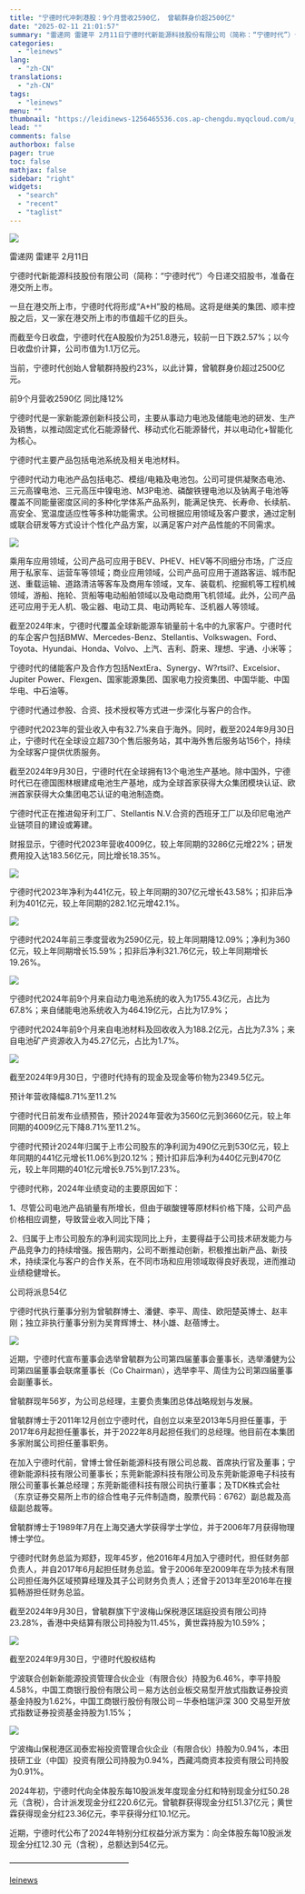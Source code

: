 ```yaml
---
title: "宁德时代冲刺港股：9个月营收2590亿， 曾毓群身价超2500亿"
date: "2025-02-11 21:01:57"
summary: "雷递网 雷建平 2月11日宁德时代新能源科技股份有限公司（简称：“宁德时代”）今日递交招股书，准备在..."
categories:
  - "leinews"
lang:
  - "zh-CN"
translations:
  - "zh-CN"
tags:
  - "leinews"
menu: ""
thumbnail: "https://leidinews-1256465536.cos.ap-chengdu.myqcloud.com/u_News/20250211/6387490451244211546232861.jpeg"
lead: ""
comments: false
authorbox: false
pager: true
toc: false
mathjax: false
sidebar: "right"
widgets:
  - "search"
  - "recent"
  - "taglist"
---
```


![](https://p3-sign.toutiaoimg.com/tos-cn-i-axegupay5k/53e580d5d68e46ff91d4875e3b2177de~tplv-tt-origin-web:gif.jpeg?_iz=58558&from=article.pc_detail&lk3s=953192f4&x-expires=1739883479&x-signature=Dk5THDTNoeZD2G%2FLi81ET5M6mOI%3D)

雷递网 雷建平 2月11日  


宁德时代新能源科技股份有限公司（简称：“宁德时代”）今日递交招股书，准备在港交所上市。

一旦在港交所上市，宁德时代将形成“A+H”股的格局。这将是继美的集团、顺丰控股之后，又一家在港交所上市的市值超千亿的巨头。

而截至今日收盘，宁德时代在A股股价为251.8港元，较前一日下跌2.57%；以今日收盘价计算，公司市值为1.1万亿元。

当前，宁德时代创始人曾毓群持股约23%，以此计算，曾毓群身价超过2500亿元。

前9个月营收2590亿 同比降12%

宁德时代是一家新能源创新科技公司，主要从事动力电池及储能电池的研发、生产及销售，以推动固定式化石能源替代、移动式化石能源替代，并以电动化+智能化为核心。

宁德时代主要产品包括电池系统及相关电池材料。

宁德时代动力电池产品包括电芯、模组/电箱及电池包。公司可提供凝聚态电池、三元高镍电池、三元高压中镍电池、M3P电池、磷酸铁锂电池以及钠离子电池等覆盖不同能量密度区间的多种化学体系产品系列，能满足快充、长寿命、长续航、高安全、宽温度适应性等多种功能需求。公司根据应用领域及客户要求，通过定制或联合研发等方式设计个性化产品方案，以满足客户对产品性能的不同需求。

![](https://p3-sign.toutiaoimg.com/tos-cn-i-6w9my0ksvp/91bbf80af4d14d78ae9c7b49e96be4ea~tplv-tt-origin-web:gif.jpeg?_iz=58558&from=article.pc_detail&lk3s=953192f4&x-expires=1739883479&x-signature=SPU21BOPvBxFlTDy%2FWG4gN%2BdQ0Q%3D)

乘用车应用领域，公司产品可应用于BEV、PHEV、HEV等不同细分市场，广泛应用于私家车、运营车等领域；商业应用领域，公司产品可应用于道路客运、城市配送、重载运输、道路清洁等客车及商用车领域，叉车、装载机、挖掘机等工程机械领域，游船、拖轮、货船等电动船舶领域以及电动商用飞机领域。此外，公司产品还可应用于无人机、吸尘器、电动工具、电动两轮车、泛机器人等领域。

截至2024年末，宁德时代覆盖全球新能源车销量前十名中的九家客户。宁德时代的车企客户包括BMW、Mercedes-Benz、Stellantis、Volkswagen、Ford、Toyota、Hyundai、Honda、Volvo、上汽、吉利、蔚来、理想、宇通、小米等；

宁德时代的储能客户及合作方包括NextEra、Synergy、W?rtsil?、Excelsior、Jupiter Power、Flexgen、国家能源集团、国家电力投资集团、中国华能、中国华电、中石油等。

宁德时代通过参股、合资、技术授权等方式进一步深化与客户的合作。

宁德时代2023年的营业收入中有32.7%来自于海外。同时，截至2024年9月30日止，宁德时代在全球设立超730个售后服务站，其中海外售后服务站156个，持续为全球客户提供优质服务。

截至2024年9月30日，宁德时代在全球拥有13个电池生产基地。除中国外，宁德时代已在德国图林根建成电池生产基地，成为全球首家获得大众集团模块认证、欧洲首家获得大众集团电芯认证的电池制造商。

宁德时代正在推进匈牙利工厂、Stellantis N.V.合资的西班牙工厂以及印尼电池产业链项目的建设或筹建。

财报显示，宁德时代2023年营收4009亿，较上年同期的3286亿元增22%；研发费用投入达183.56亿元，同比增长18.35%。

![](https://p3-sign.toutiaoimg.com/tos-cn-i-6w9my0ksvp/e39ad151a5ab4ca9a3191fe8da6058be~tplv-tt-origin-web:gif.jpeg?_iz=58558&from=article.pc_detail&lk3s=953192f4&x-expires=1739883479&x-signature=D1pxGEi6sMkQ2tVijdc7%2BR36O7w%3D)

宁德时代2023年净利为441亿元，较上年同期的307亿元增长43.58%；扣非后净利为401亿元，较上年同期的282.1亿元增42.1%。

![](https://p3-sign.toutiaoimg.com/tos-cn-i-6w9my0ksvp/c36e0a954a3541979b011cbda6f3f56a~tplv-tt-origin-web:gif.jpeg?_iz=58558&from=article.pc_detail&lk3s=953192f4&x-expires=1739883479&x-signature=O6YJm2%2Fw1TCqB2ktW8E%2BsluHaf4%3D)

宁德时代2024年前三季度营收为2590亿元，较上年同期降12.09%；净利为360亿元，较上年同期增长15.59%；扣非后净利321.76亿元，较上年同期增长19.26%。

![](https://p3-sign.toutiaoimg.com/tos-cn-i-6w9my0ksvp/664417c417244c709f1363e8dc896320~tplv-tt-origin-web:gif.jpeg?_iz=58558&from=article.pc_detail&lk3s=953192f4&x-expires=1739883479&x-signature=23mGMcHyRqTMqgkca9Jf3b3E6Ns%3D)

宁德时代2024年前9个月来自动力电池系统的收入为1755.43亿元，占比为67.8%；来自储能电池系统收入为464.19亿元，占比为17.9%；

宁德时代2024年前9个月来自电池材料及回收收入为188.2亿元，占比为7.3%；来自电池矿产资源收入为45.27亿元，占比为1.7%。

![](https://p3-sign.toutiaoimg.com/tos-cn-i-6w9my0ksvp/2d151eb181a14e08889243a3cd73ac5e~tplv-tt-origin-web:gif.jpeg?_iz=58558&from=article.pc_detail&lk3s=953192f4&x-expires=1739883479&x-signature=9AvsXRx8ZO53QSs3C76L58HCoVo%3D)

截至2024年9月30日，宁德时代持有的现金及现金等价物为2349.5亿元。

预计年营收降幅8.71%至11.2%

宁德时代日前发布业绩预告，预计2024年营收为3560亿元到3660亿元，较上年同期的4009亿元下降8.71%至11.2%。

宁德时代预计2024年归属于上市公司股东的净利润为490亿元到530亿元，较上年同期的441亿元增长11.06%到20.12%；预计扣非后净利为440亿元到470亿元，较上年同期的401亿元增长9.75%到17.23%。

宁德时代称，2024年业绩变动的主要原因如下：

1、尽管公司电池产品销量有所增长，但由于碳酸锂等原材料价格下降，公司产品价格相应调整，导致营业收入同比下降；

2、归属于上市公司股东的净利润实现同比上升，主要得益于公司技术研发能力与产品竞争力的持续增强。报告期内，公司不断推动创新，积极推出新产品、新技术，持续深化与客户的合作关系，在不同市场和应用领域取得良好表现，进而推动业绩稳健增长。

公司将派息54亿

宁德时代执行董事分别为曾毓群博士、潘健、李平、周佳、欧阳楚英博士、赵丰刚；独立非执行董事分别为吴育辉博士、林小雄、赵蓓博士。

![](https://p3-sign.toutiaoimg.com/tos-cn-i-6w9my0ksvp/ea08160847bb479790420970bfdee1e9~tplv-tt-origin-web:gif.jpeg?_iz=58558&from=article.pc_detail&lk3s=953192f4&x-expires=1739883479&x-signature=5Kt%2FnO0Tn21Wi%2Fm1zxzi02%2BT7BQ%3D)

近期，宁德时代宣布董事会选举曾毓群为公司第四届董事会董事长，选举潘健为公司第四届董事会联席董事长（Co Chairman），选举李平、周佳为公司第四届董事会副董事长。

曾毓群现年56岁，为公司总经理，主要负责集团总体战略规划与发展。

曾毓群博士于2011年12月创立宁德时代，自创立以来至2013年5月担任董事，于2017年6月起担任董事长，并于2022年8月起担任我们的总经理。他目前在本集团多家附属公司担任董事职务。

在加入宁德时代前，曾博士曾任新能源科技有限公司总裁、首席执行官及董事；宁德新能源科技有限公司董事长；东莞新能源科技有限公司及东莞新能源电子科技有限公司董事长兼总经理；东莞新能德科技有限公司执行董事；及TDK株式会社（东京证券交易所上市的综合性电子元件制造商，股票代码：6762）副总裁及高级副总裁等。

曾毓群博士于1989年7月在上海交通大学获得学士学位，并于2006年7月获得物理博士学位。

宁德时代财务总监为郑舒，现年45岁，他2016年4月加入宁德时代，担任财务部负责人，并自2017年6月起担任财务总监。曾于2006年至2009年在华为技术有限公司担任海外区域预算经理及其子公司财务负责人；还曾于2013年至2016年在搜狐畅游担任财务总监。

截至2024年9月30日，曾毓群旗下宁波梅山保税港区瑞庭投资有限公司持23.28%，香港中央结算有限公司持股为11.45%，黄世霖持股为10.59%；

![](https://p3-sign.toutiaoimg.com/tos-cn-i-6w9my0ksvp/6a7eeaf1717d4ee9ab7ebafbaad8285a~tplv-tt-origin-web:gif.jpeg?_iz=58558&from=article.pc_detail&lk3s=953192f4&x-expires=1739883479&x-signature=eld01tmH325AjJ38qheY3e4ItjE%3D)

截至2024年9月30日，宁德时代股权结构

宁波联合创新新能源投资管理合伙企业（有限合伙）持股为6.46%，李平持股4.58%，中国工商银行股份有限公司－易方达创业板交易型开放式指数证券投资基金持股为1.62%，中国工商银行股份有限公司－华泰柏瑞沪深 300 交易型开放式指数证券投资基金持股为1.15%；

![](https://p3-sign.toutiaoimg.com/tos-cn-i-6w9my0ksvp/2bd8aeffc4d346aabc357b3adaf81f80~tplv-tt-origin-web:gif.jpeg?_iz=58558&from=article.pc_detail&lk3s=953192f4&x-expires=1739883479&x-signature=Wd5nzK7YVhqnxr%2Bcym0v5pQ%2Ffqo%3D)

宁波梅山保税港区润泰宏裕投资管理合伙企业（有限合伙）持股为0.94%，本田技研工业（中国）投资有限公司持股为0.94%，西藏鸿商资本投资有限公司持股为0.91%。

2024年初，宁德时代向全体股东每10股派发年度现金分红和特别现金分红50.28元（含税），合计派发现金分红220.6亿元。曾毓群获得现金分红51.37亿元；黄世霖获得现金分红23.36亿元，李平获得分红10.1亿元。

近期，宁德时代公布了2024年特别分红权益分派方案为：向全体股东每10股派发现金分红12.30 元（含税），总额达到54亿元。

———————————————

[leinews](https://www.leinews.com/n29007/detail.html)
